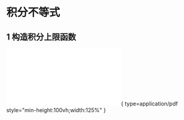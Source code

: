 # 积分不等式


## 1 构造积分上限函数

![Alt text](int_ineq_1.pdf){ type=application/pdf style="min-height:100vh;width:125%" }